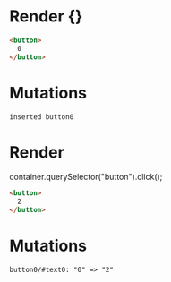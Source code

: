# Render {}
```html
<button>
  0
</button>
```

# Mutations
```
inserted button0
```


# Render 
container.querySelector("button").click();

```html
<button>
  2
</button>
```

# Mutations
```
button0/#text0: "0" => "2"
```